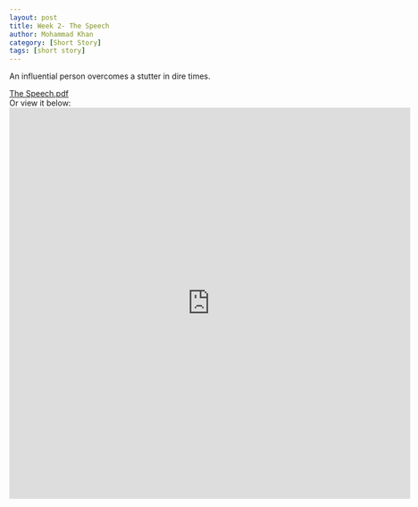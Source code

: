 ```yaml
---
layout: post
title: Week 2- The Speech
author: Mohammad Khan
category: [Short Story]
tags: [short story]
---
```

<p>An influential person overcomes a stutter in dire times.</p>



<a href="https://drive.google.com/file/d/1ZbXo9n7klvNHsYhGdSxttxLEEyuhfux_/view?usp=sharing">
The Speech.pdf </a>	<!-- <img src="images/marr_pic.jpg" alt=""></a> -->

<br>
Or view it below:
<!-- <embed src="https://drive.google.com/file/d/1ZbXo9n7klvNHsYhGdSxttxLEEyuhfux_/view?usp=sharing#toolbar=0" width="800px" height="2100px" /> -->

<iframe
src="https://drive.google.com/file/d/1ZbXo9n7klvNHsYhGdSxttxLEEyuhfux_/view?usp=sharing&embedded=true"
style="width:718px; height:700px;" frameborder="0"></iframe>
<br>
